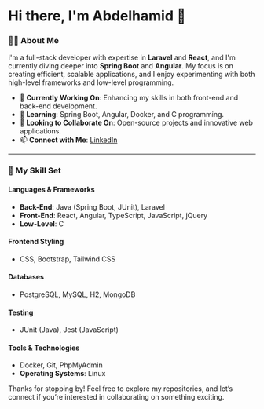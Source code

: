 # Hi there, I'm Abdelhamid 👋

### 👨‍💻 About Me
I'm a full-stack developer with expertise in **Laravel** and **React**, and I'm currently diving deeper into **Spring Boot** and **Angular**. My focus is on creating efficient, scalable applications, and I enjoy experimenting with both high-level frameworks and low-level programming.

- 🔭 **Currently Working On**: Enhancing my skills in both front-end and back-end development.
- 🌱 **Learning**: Spring Boot, Angular, Docker, and C programming.
- 👯 **Looking to Collaborate On**: Open-source projects and innovative web applications.
- 📫 **Connect with Me**: [LinkedIn](https://www.linkedin.com/in/abdelhamid-lamtioui-3653a32a1/)

---

### 💼 My Skill Set

#### Languages & Frameworks
- **Back-End**: Java (Spring Boot, JUnit), Laravel
- **Front-End**: React, Angular, TypeScript, JavaScript, jQuery
- **Low-Level**: C

#### Frontend Styling
- CSS, Bootstrap, Tailwind CSS

#### Databases
- PostgreSQL, MySQL, H2, MongoDB

#### Testing
- JUnit (Java), Jest (JavaScript)

#### Tools & Technologies
- Docker, Git, PhpMyAdmin
- **Operating Systems**: Linux

Thanks for stopping by! Feel free to explore my repositories, and let’s connect if you’re interested in collaborating on something exciting.
